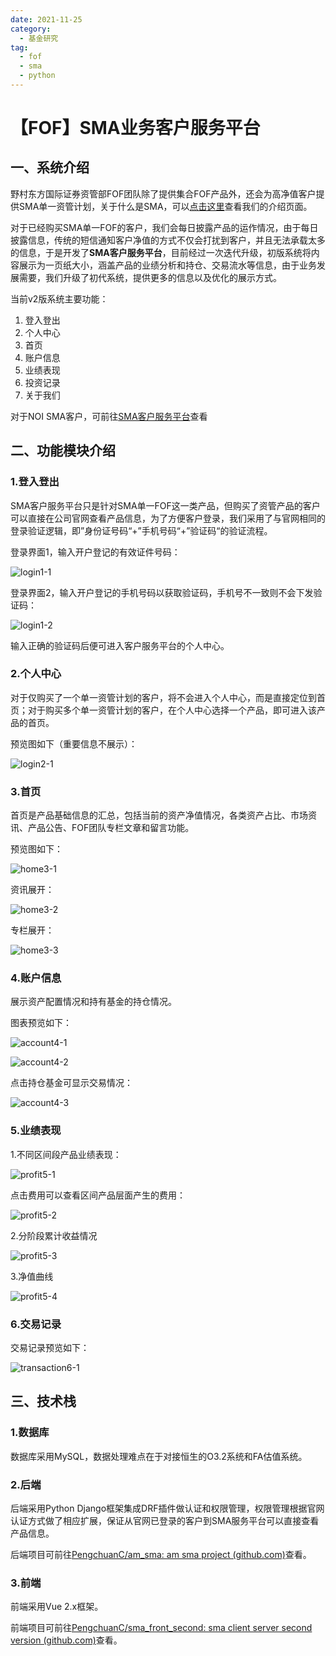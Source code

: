 ```yaml
---
date: 2021-11-25
category:
  - 基金研究
tag: 
  - fof
  - sma
  - python
---
```


# 【FOF】SMA业务客户服务平台

## 一、系统介绍

野村东方国际证券资管部FOF团队除了提供集合FOF产品外，还会为高净值客户提供SMA单一资管计划，关于什么是SMA，可以[点击这里](https://sma_client.nomuraoi-sec.com)查看我们的介绍页面。

对于已经购买SMA单一FOF的客户，我们会每日披露产品的运作情况，由于每日披露信息，传统的短信通知客户净值的方式不仅会打扰到客户，并且无法承载太多的信息，于是开发了**SMA客户服务平台**，目前经过一次迭代升级，初版系统将内容展示为一页纸大小，涵盖产品的业绩分析和持仓、交易流水等信息，由于业务发展需要，我们升级了初代系统，提供更多的信息以及优化的展示方式。

当前v2版系统主要功能：

1. 登入登出
2. 个人中心
3. 首页
4. 账户信息
5. 业绩表现
6. 投资记录
7. 关于我们

对于NOI SMA客户，可前往[SMA客户服务平台](https://sma.nomuraoi-sec.com/)查看

## 二、功能模块介绍

### 1.登入登出

SMA客户服务平台只是针对SMA单一FOF这一类产品，但购买了资管产品的客户可以直接在公司官网查看产品信息，为了方便客户登录，我们采用了与官网相同的登录验证逻辑，即”身份证号码“+”手机号码“+”验证码“的验证流程。

登录界面1，输入开户登记的有效证件号码：

![login1-1](/images/client-services/1-1.png)

登录界面2，输入开户登记的手机号码以获取验证码，手机号不一致则不会下发验证码：

![login1-2](/images/client-services/1-2.png)

输入正确的验证码后便可进入客户服务平台的个人中心。

### 2.个人中心

对于仅购买了一个单一资管计划的客户，将不会进入个人中心，而是直接定位到首页；对于购买多个单一资管计划的客户，在个人中心选择一个产品，即可进入该产品的首页。

预览图如下（重要信息不展示）：

![login2-1](/images/client-services/2-1.png)

### 3.首页

首页是产品基础信息的汇总，包括当前的资产净值情况，各类资产占比、市场资讯、产品公告、FOF团队专栏文章和留言功能。

预览图如下：

![home3-1](/images/client-services/3-1.png)

资讯展开：

![home3-2](/images/client-services/3-2.png)

专栏展开：

![home3-3](/images/client-services/3-3.png)

### 4.账户信息

展示资产配置情况和持有基金的持仓情况。

图表预览如下：

![account4-1](/images/client-services/4-1.png)

![account4-2](/images/client-services/4-2.png)

点击持仓基金可显示交易情况：

![account4-3](/images/client-services/4-3.png)

### 5.业绩表现

1.不同区间段产品业绩表现：

![profit5-1](/images/client-services/5-1.png)

点击费用可以查看区间产品层面产生的费用：

![profit5-2](/images/client-services/5-2.png)

2.分阶段累计收益情况

![profit5-3](/images/client-services/5-3.png)

3.净值曲线

![profit5-4](/images/client-services/5-4.png)

### 6.交易记录

交易记录预览如下：

![transaction6-1](/images/client-services/6-1.png)

## 三、技术栈

### 1.数据库

数据库采用MySQL，数据处理难点在于对接恒生的O3.2系统和FA估值系统。

### 2.后端

后端采用Python Django框架集成DRF插件做认证和权限管理，权限管理根据官网认证方式做了相应扩展，保证从官网已登录的客户到SMA服务平台可以直接查看产品信息。

后端项目可前往[PengchuanC/am_sma: am sma project (github.com)](https://github.com/PengchuanC/am_sma)查看。

### 3.前端

前端采用Vue 2.x框架。

前端项目可前往[PengchuanC/sma_front_second: sma client server second version (github.com)](https://github.com/PengchuanC/sma_front_second)查看。